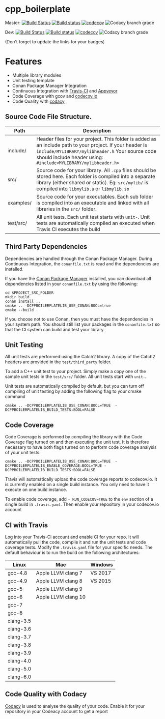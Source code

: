 # cpp_boilerplate

Master:
[![Build Status](https://travis-ci.org/GavinNL/cpp_boilerplate.svg?branch=master)](https://travis-ci.org/GavinNL/cpp_boilerplate)
[![Build status](https://ci.appveyor.com/api/projects/status/0tsak73ak5c2mhbu/branch/master?svg=true)](https://ci.appveyor.com/project/GavinNL/cpp-boilerplate/branch/master)
[![codecov](https://codecov.io/gh/GavinNL/cpp_boilerplate/branch/master/graph/badge.svg)](https://codecov.io/gh/GavinNL/cpp_boilerplate)
![Codacy branch grade](https://img.shields.io/codacy/grade/4fe50de6102e4d678bacdd292c949310/master.svg)

Dev:
[![Build Status](https://travis-ci.org/GavinNL/cpp_boilerplate.svg?branch=dev)](https://travis-ci.org/GavinNL/cpp_boilerplate)
[![Build status](https://ci.appveyor.com/api/projects/status/0tsak73ak5c2mhbu/branch/dev?svg=true)](https://ci.appveyor.com/project/GavinNL/cpp-boilerplate/branch/dev)
[![codecov](https://codecov.io/gh/GavinNL/cpp_boilerplate/branch/dev/graph/badge.svg)](https://codecov.io/gh/GavinNL/cpp_boilerplate)
![Codacy branch grade](https://img.shields.io/codacy/grade/4fe50de6102e4d678bacdd292c949310/dev.svg)

(Don't forget to update the links for your badges)

# Features
 *  Multiple library modules
 *  Unit testing template
 *  Conan Package Manager Integration
 *  Continuous Integration with [Travis-CI](https://travis-ci.org) and [Appveyor](https://ci.appveyor.com/)
 *  Code Coverage with gcov and [codecov.io](https://codecov.io)
 *  Code Quality with [codacy](https://app.codacy.com)

## Source Code File Structure.

| Path      | Description  |
|-----------|-------------------------------------------------------------------------------------------------------------------------------------------------------------|
| include/  | Header files for your project. This folder is added as an include path to your project. If your header is `include/MYLIBRARY/mylibheader.h` Your source code should include header using: `#include<MYLIBRARY/mylibheader.h>` |
| src/      | Source code for your library. All `.cpp` files should be stored here. Each folder is compiled into a separate library (either shared or static). Eg: `src/mylib/` is compiled into `libmylib.a` or `libmylib.so` |
| examples/ | Source code for your executables. Each sub folder is compiled into an executable and linked with all libraries in the `src/` folder. |
| test/src/ | All unit tests. Each unit test starts with `unit-`. Unit tests are automatically compiled an executed when Travis CI executes the build  |

## Third Party Dependencies

Dependencies are handled through the Conan Package Manager. During Continuous Integration, the `conanfile.txt` is read and the dependencies are installed.

If you have the [Conan Package Manager](http://conan.io) installed, you can download all dependencies listed in your `conanfile.txt` by using the following:
```
cd $PROJECT_SRC_FOLDER
mkdir build
conan install ..
cmake .. -DCPPBOILERPLATELIB_USE_CONAN:BOOL=true
cmake --build .
```

If you choose not to use Conan, then you must have the dependencies in your system path. You should still list your packages in the `conanfile.txt` so that the CI system can build and test your library.

## Unit Testing

All unit tests are performed using the Catch2 library. A copy of the Catch2 headers are provided in the `test/third_party` folder.

To add a C++ unit test to your project. Simply make a copy one of the sample unit tests in the `test/src/` folder. All unit tests start with `unit-`.

Unit tests are automatically compiled by default, but you can turn off compiling of unit testing by adding the following flag to your cmake command

```
cmake .. -DCPPBOILERPLATELIB_USE_CONAN:BOOL=TRUE  -DCPPBOILERPLATELIB_BUILD_TESTS:BOOL=FALSE
```

## Code Coverage

Code Coverage is performed by compiling the library with the Code Coverage flag
turned on and then executing the unit test. It is therefore necessary to have both flags turned on to perform code coverage analysis of your unit tests.

```
cmake .. -DCPPBOILERPLATELIB_USE_CONAN:BOOL=TRUE  -DCPPBOILERPLATELIB_ENABLE_COVERAGE:BOOL=TRUE -DCPPBOILERPLATELIB_BUILD_TESTS:BOOL=FALSE
```

Travis will automatically upload the code coverage reports to codecov.io. It is currently enabled on a single build instance. You only need to have it execute on one build instance.

To enable code coverage, add `- RUN_CODECOV=TRUE` to the `env` section of a single build in `.travis.yaml`. Then enable your repository in your codecov.io account


## CI with Travis

Log into your Travis-CI account and enable CI for your repo. It will automatically pull the code, compile it and run the unit tests and code coverage tests. Modify the `.travis.yaml` file for your specific needs. The default behaviour is to run the build on the following architectures:

|Linux      |  Mac                  | Windows    |
|-----------|-----------------------|------------|
|gcc-4.8    |  Apple LLVM clang 7   | VS 2017    |
|gcc-4.9    |  Apple LLVM clang 8   | VS 2015    |
|gcc-5      |  Apple LLVM clang 9   |            |
|gcc-6      |  Apple LLVM clang 10  |            |
|gcc-7      |                       |            |
|gcc-8      |                       |            |
|clang-3.5  |                       |            |
|clang-3.6  |                       |            |
|clang-3.7  |                       |            |
|clang-3.8  |                       |            |
|clang-3.9  |                       |            |
|clang-4.0  |                       |            |
|clang-5.0  |                       |            |
|clang-6.0  |                       |            |

## Code Quality with Codacy

[Codacy](https://www.codacy.com/) is used to analyse the quality of your code. Enable it for your repository in your Codeacy account to get a report
